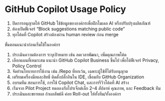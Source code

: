 # GitHub Copilot Usage Policy

1. ปิดการอนุญาตให้ GitHub ใช้ข้อมูลขององค์กรเพื่อฝึกโมเดล AI หรือปรับปรุงผลิตภัณฑ์
2. ต้องเปิดฟีเจอร์ “Block suggestions matching public code”
3. ทุกโค้ดที่ Copilot สร้างต้องผ่าน human review ก่อน merge

ขั้นตอนแนะนำก่อนเริ่มใช้ในองค์กร

1. ประเมินความต้องการ  ระบุเป้าหมาย เช่น ลดเวลาพัฒนา, เพิ่มคุณภาพโค้ด
2. เลือกแผนที่เหมาะสม  แนะนำ GitHub Copilot Business ขึ้นไป เพื่อได้ฟีเจอร์ Privacy, Policy Control
3. จัดทำนโยบายการใช้งาน  เช่น /Repo ที่ยกเว้น, เฉพาะผู้ใช้ที่ได้รับอนุญาต
4. เตรียมเครื่องมือและสิทธิ์  ติดตั้งปลั๊กอินใน IDE, เชื่อมกับ GitHub Organization
5. อบรมทีม  สอนการใช้, การใช้ Copilot Chat, และการรีวิวโค้ดที่ AI สร้าง
6. เริ่มจาก Pilot Project  ทดลองกับโปรเจ็กต์เล็ก 2–4 สัปดาห์  คุณภาพ, และ Feedback ทีม
7. ประเมินและขยายผล  ถ้าผลลัพธ์ดี ค่อย Roll-out ให้ทั้งทีม/ทั้งองค์กร
